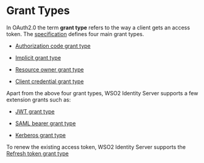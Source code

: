 # Grant Types

In OAuth2.0 the term **grant type** refers to the way a client gets an access token.
The [specification](https://tools.ietf.org/html/rfc6749) defines four main grant types.

- [Authorization code grant type](/references/concepts/authorization/authorization-code-grant)

- [Implicit grant type](/references/concepts/authorization/implicit-grant)

- [Resource owner grant type](/references/concepts/authorization/resource-owner-grant)

- [Client credential grant type](/references/concepts/authorization/client-credential-grant)


Apart from the above four grant types, WSO2 Identity Server supports a few extension grants such as:

- [JWT grant type](/references/concepts/authorization/jwt-bearer-grant-type)

- [SAML bearer grant type](/references/concepts/authorization/saml2-bearer-assertion-profile)

- [Kerberos grant type](/references/concepts/authorization/kerberos-grant)


To renew the existing access token, WSO2 Identity Server supports the [Refresh token grant type](refresh-token-grant.md)

